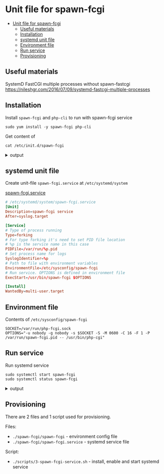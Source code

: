 # Unit file for spawn-fcgi

- [Unit file for spawn-fcgi](#unit-file-for-spawn-fcgi)
  - [Useful materials](#useful-materials)
  - [Installation](#installation)
  - [systemd unit file](#systemd-unit-file)
  - [Environment file](#environment-file)
  - [Run service](#run-service)
  - [Provisioning](#provisioning)

## Useful materials

SystemD FastCGI multiple processes without spawn-fastcgi https://nileshgr.com/2016/07/09/systemd-fastcgi-multiple-processes

## Installation

Install `spawn-fcgi` and `php-cli` to run with spawn-fcgi service
```shell
sudo yum install -y spawn-fcgi php-cli
```

Get content of 
```shell
cat /etc/init.d/spawn-fcgi
```
<details><summary>output</summary>
<p>

```shell
#!/bin/sh
#
# spawn-fcgi   Start and stop FastCGI processes
#
# chkconfig:   - 80 20
# description: Spawn FastCGI scripts to be used by web servers

### BEGIN INIT INFO
# Provides: 
# Required-Start: $local_fs $network $syslog $remote_fs $named
# Required-Stop: 
# Should-Start: 
# Should-Stop: 
# Default-Start: 
# Default-Stop: 0 1 2 3 4 5 6
# Short-Description: Start and stop FastCGI processes
# Description:       Spawn FastCGI scripts to be used by web servers
### END INIT INFO

# Source function library.
. /etc/rc.d/init.d/functions

exec="/usr/bin/spawn-fcgi"
prog="spawn-fcgi"
config="/etc/sysconfig/spawn-fcgi"

[ -e /etc/sysconfig/$prog ] && . /etc/sysconfig/$prog

lockfile=/var/lock/subsys/$prog

start() {
    [ -x $exec ] || exit 5
    [ -f $config ] || exit 6
    echo -n $"Starting $prog: "
    # Just in case this is left over with wrong ownership
    [ -n "${SOCKET}" -a -S "${SOCKET}" ] && rm -f ${SOCKET}
    daemon "$exec $OPTIONS >/dev/null"
    retval=$?
    echo
    [ $retval -eq 0 ] && touch $lockfile
    return $retval
}

stop() {
    echo -n $"Stopping $prog: "
    killproc $prog
    # Remove the socket in order to never leave it with wrong ownership
    [ -n "${SOCKET}" -a -S "${SOCKET}" ] && rm -f ${SOCKET}
    retval=$?
    echo
    [ $retval -eq 0 ] && rm -f $lockfile
    return $retval
}

restart() {
    stop
    start
}

reload() {
    restart
}

force_reload() {
    restart
}

rh_status() {
    # run checks to determine if the service is running or use generic status
    status $prog
}

rh_status_q() {
    rh_status &>/dev/null
}


case "$1" in
    start)
        rh_status_q && exit 0
        $1
        ;;
    stop)
        rh_status_q || exit 0
        $1
        ;;
    restart)
        $1
        ;;
    reload)
        rh_status_q || exit 7
        $1
        ;;
    force-reload)
        force_reload
        ;;
    status)
        rh_status
        ;;
    condrestart|try-restart)
        rh_status_q || exit 0
        restart
        ;;
    *)
        echo $"Usage: $0 {start|stop|status|restart|condrestart|try-restart|reload|force-reload}"
        exit 2
esac
exit $?
```
</p>
</details>

## systemd unit file

Create unit-file `spawn-fcgi.service` at `/etc/systemd/system`

[spawn-fcgi.service](./spawn-fcgi/spawn-fcgi.service)
```conf
# /etc/systemd/system/spawn-fcgi.service
[Unit]
Description=spawn-fcgi service
After=syslog.target

[Service]
# Type of process running
Type=forking
# For type forking it's need to set PID file location
# %p is the service name in this case
PIDFile=/var/run/%p.pid
# Set process name for logs
SyslogIdentifier=%p
# Path to file with environment variables
EnvironmentFile=/etc/sysconfig/spawn-fcgi
# Run service. OPTIONS is defined in environment file
ExecStart=/usr/bin/spawn-fcgi $OPTIONS

[Install]
WantedBy=multi-user.target
```

## Environment file

Contents of `/etc/sysconfig/spawn-fcgi`
```shell
SOCKET=/var/run/php-fcgi.sock
OPTIONS="-u nobody -g nobody -s $SOCKET -S -M 0600 -C 16 -F 1 -P /var/run/spawn-fcgi.pid -- /usr/bin/php-cgi"
```

## Run service

Run systemd service
```shell
sudo systemctl start spawn-fcgi
sudo systemctl status spawn-fcgi
```
<details><summary>output</summary>
<p>

```log
● spawn-fcgi.service - spawn-fcgi service
   Loaded: loaded (/etc/systemd/system/spawn-fcgi.service; disabled; vendor preset: disabled)
   Active: active (running) since Пт 2020-06-12 18:29:22 UTC; 4s ago
  Process: 4195 ExecStart=/usr/bin/spawn-fcgi $OPTIONS (code=exited, status=0/SUCCESS)
 Main PID: 4196 (php-cgi)
   CGroup: /system.slice/spawn-fcgi.service
           ├─4196 /usr/bin/php-cgi
           ├─4197 /usr/bin/php-cgi
           ├─4198 /usr/bin/php-cgi
           ├─4199 /usr/bin/php-cgi
           ├─4200 /usr/bin/php-cgi
           ├─4201 /usr/bin/php-cgi
           ├─4202 /usr/bin/php-cgi
           ├─4203 /usr/bin/php-cgi
           ├─4204 /usr/bin/php-cgi
           ├─4205 /usr/bin/php-cgi
           ├─4206 /usr/bin/php-cgi
           ├─4207 /usr/bin/php-cgi
           ├─4208 /usr/bin/php-cgi
           ├─4209 /usr/bin/php-cgi
           ├─4210 /usr/bin/php-cgi
           ├─4211 /usr/bin/php-cgi
           └─4212 /usr/bin/php-cgi

июн 12 18:29:22 hw7-systemd systemd[1]: Starting spawn-fcgi service...
июн 12 18:29:22 hw7-systemd spawn-fcgi[4195]: spawn-fcgi: child spawned successfully: PID: 4196
июн 12 18:29:22 hw7-systemd systemd[1]: Started spawn-fcgi service.
```
</p>
</details>

## Provisioning

There are 2 files and 1 script used for provisioning.

Files:
- `./spawn-fcgi/spawn-fcgi` - environment config file
- `./spawn-fcgi/spawn-fcgi.service` - systemd service file

Script:
- `./scripts/3-spawn-fcgi-service.sh` - install, enable and start systemd service
